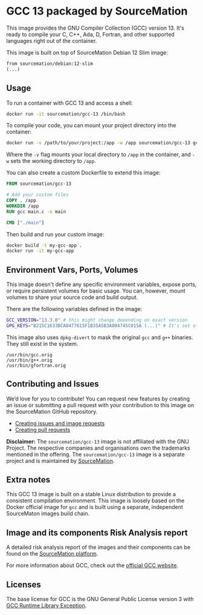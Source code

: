 # GCC 13 packaged by SourceMation

This image provides the GNU Compiler Collection (GCC) version 13. It's ready to
compile your C, C++, Ada, D, Fortran, and other supported languages right out
of the container.

This image is built on top of SourceMation Debian 12 Slim image:

```dockerfile
from sourcemation/debian:12-slim
(...)
```

## Usage

To run a container with GCC 13 and access a shell:

```bash
docker run -it sourcemation/gcc-13 /bin/bash
```

To compile your code, you can mount your project directory into the container:

```bash
docker run -v /path/to/your/project:/app -w /app sourcemation/gcc-13 gcc main.c -o main
```

Where the `-v` flag mounts your local directory to `/app` in the container, and
`-w` sets the working directory to `/app`.


You can also create a custom Dockerfile to extend this image:

```dockerfile
FROM sourcemation/gcc-13

# Add your custom files
COPY . /app
WORKDIR /app
RUN gcc main.c -o main

CMD ["./main"]
```

Then build and run your custom image:

```bash
docker build -t my-gcc-app .
docker run -it my-gcc-app
```

## Environment Vars, Ports, Volumes

This image doesn't define any specific environment variables, expose ports, or
require persistent volumes for basic usage. You can, however, mount volumes to
share your source code and build output.

There are the following variables defined in the image:

```bash
GCC_VERSION="13.3.0" # this might change depending on exact version
GPG_KEYS="B215C1633BCA0477615F1B35A5B3A004745C015A (...)" # It's set of keys that can be used to verify the GPG signature of the GCC tarball
```

This image also uses `dpkg-divert` to mask the original `gcc` and `g++`
binaries. They still exist in the system.

```
/usr/bin/gcc.orig
/usr/bin/g++.orig
/usr/bin/gfortran.orig
```

## Contributing and Issues

We’d love for you to contribute! You can request new features by creating an
issue or submitting a pull request with your contribution to this image on the
SourceMation GitHub repository.

- [Creating issues and image requests](https://github.com/SourceMation/images/issues/new/choose)
- [Creating pull requests](https://github.com/SourceMation/images/compare)


**Disclaimer:** The `sourcemation/gcc-13` image is not affiliated with the GNU
Project. The respective companies and organisations own the trademarks
mentioned in the offering. The `sourcemation/gcc-13` image is a separate
project and is maintained by [SourceMation](https://sourcemation.com).

## Extra notes

This GCC 13 image is built on a stable Linux distribution to provide a
consistent compilation environment. This image is loosely based on the Docker
official image for `gcc` and is built using a separate, independent SourceMaton
images build chain.

## Image and its components Risk Analysis report

A detailed risk analysis report of the images and their components can be found
on the [SourceMation platform](https://www.sourcemation.com/).

For more information about GCC, check out the [official GCC website](https://gcc.gnu.org/).

## Licenses

The base license for GCC is the GNU General Public License version 3 with [GCC
Runtime Library Exception](https://www.gnu.org/licenses/gcc-exception-3.1).
